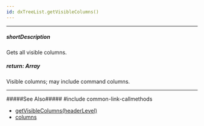 ```yaml
---
id: dxTreeList.getVisibleColumns()
---
```

---
##### shortDescription
Gets all visible columns.

##### return: Array<dxTreeListColumn>
Visible columns; may include command columns.

---
#####See Also#####
#include common-link-callmethods
- [getVisibleColumns(headerLevel)](/api-reference/10%20UI%20Widgets/dxTreeList/3%20Methods/getVisibleColumns(headerLevel).md '{basewidgetpath}/Methods/#getVisibleColumnsheaderLevel')
- [columns](/api-reference/_hidden/GridBaseColumn/GridBaseColumn.md '{basewidgetpath}/Configuration/columns/')